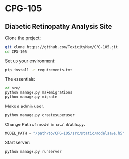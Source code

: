 # CPG-105
Diabetic Retinopathy Analysis Site
----------

Clone the project:
```bash
git clone https://github.com/ToxicityMax/CPG-105.git
cd CPG-105
```

Set up your environment:
```bash
pip install -r requirements.txt
```

The essentials:
```bash
cd src/
python manage.py makemigrations
python manage.py migrate 
```
Make a admin user:
```bash
python manage.py createsuperuser
```
Change Path of model in src/ml/utils.py:
```python
MODEL_PATH = "/path/to/CPG-105/src/static/modelsave.h5"
```

Start server:
```
python manage.py runserver
```
